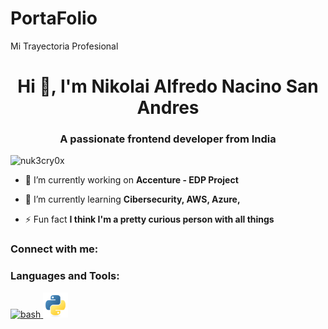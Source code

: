 # PortaFolio
Mi Trayectoria Profesional

<h1 align="center">Hi 👋, I'm Nikolai Alfredo Nacino San Andres</h1>
<h3 align="center">A passionate frontend developer from India</h3>

<p align="left"> <img src="https://komarev.com/ghpvc/?username=nuk3cry0x&label=Profile%20views&color=0e75b6&style=flat" alt="nuk3cry0x" /> </p>

- 🔭 I’m currently working on **Accenture - EDP Project**

- 🌱 I’m currently learning **Cibersecurity, AWS, Azure,**

- ⚡ Fun fact **I think I'm a pretty curious person with all things**

<h3 align="left">Connect with me:</h3>
<p align="left">
</p>

<h3 align="left">Languages and Tools:</h3>
<p align="left"> <a href="https://www.gnu.org/software/bash/" target="_blank" rel="noreferrer"> <img src="https://www.vectorlogo.zone/logos/gnu_bash/gnu_bash-icon.svg" alt="bash" width="40" height="40"/> </a> <a href="https://www.python.org" target="_blank" rel="noreferrer"> <img src="https://raw.githubusercontent.com/devicons/devicon/master/icons/python/python-original.svg" alt="python" width="40" height="40"/> </a> </p>
